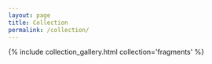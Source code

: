 ```yaml
---
layout: page
title: Collection
permalink: /collection/
---
```


{% include collection_gallery.html collection='fragments' %}
